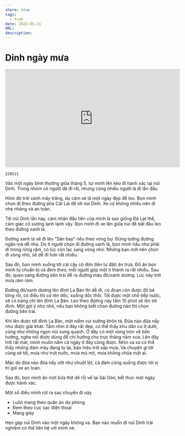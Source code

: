 ```yaml
---
share: true
tags:
  - trek
date: 2022-05-21
URL: 
description: 
---
```


# Dinh ngày mưa



<iframe width="560" height="315" src="https://www.youtube.com/embed/6v3jgfjz4m0?si=SEHAhy8sNj-RHjFN" title="YouTube video player" frameborder="0" allow="accelerometer; autoplay; clipboard-write; encrypted-media; gyroscope; picture-in-picture; web-share" allowfullscreen></iframe>

`220521`

Vào một ngày bình thường giữa tháng 5, tụi mình lên kèo đi hành xác tại núi Dinh. Trong nhóm có người đã đi rồi, nhưng cũng nhiều người là đi lần đầu.

Hôm đó trời xanh mây trắng, dự cảm sẽ là một ngày đẹp để leo. Bọn mình chọn đi theo đường phà Cát Lái để tới núi Dinh. Xe cộ không nhiều nên đi nhẹ nhàng và an toàn.

Tới núi Dinh lần này, cảm nhận đầu tiên của mình là sao giống Đà Lạt thế, cảm giác có sương lạnh lạnh vậy. Bọn mình đi xe lên giữa núi để bắt đầu leo theo đường xanh lá.

Đường xanh lá sẽ đi lên "Sân bay" nếu theo vòng bự. Đừng tưởng đường ngắn mà dễ nha. Do ít người chọn đi đường xanh lá, bọn mình hầu như phải đi trong rừng rậm, có lúc còn lạc sang vòng nhỏ. Những bạn mới nên chọn đi vòng nhỏ, sẽ dễ đi hơn rất nhiều.

Sau đó, bọn mình xuống tới cái cây cô đơn (tên tự đặt) ăn trưa. Đồ ăn bọn mình tự chuẩn bị và đem theo, mỗi người góp một tí thành ra rất nhiều. Sau đó, quẹo sang đường bên trái để ra đường màu đỏ/xanh dương. Lúc này trời mưa râm râm.

Đường đỏ/xanh dương lên đỉnh La Bàn thì dễ đi, có đoạn còn được đổ bê tông rồi, có điều thì cứ lên dốc, xuống dốc thôi. Tới được một chỗ tiếp nước, sẽ có bảng chỉ lên đỉnh La Bàn. Leo theo đường này tầm 10 phút sẽ lên tới đỉnh. Một gợi ý nho nhỏ, nếu bạn không biết chọn đường nào thì chọn đường bên trái.

Khi lên được tới đỉnh La Bàn, một niềm vui sướng khôn tả. Đứa nào đứa nấy như được giải khát. Tầm nhìn ở đây rất đẹp, có thể thấy khu dân cư ở dưới, cũng như những ngọn núi xung quanh. Ở đây có một vòng tròn vẽ bốn hướng, nghe nói được dùng để chỉ hướng cho trực thăng năm xưa. Lên đây trời rất mát, mình muốn nằm cả ngày ở đây cũng được. Nhìn xa xa có thể thấy những đám mây đang tụ lại, báo hiệu trời sắp mưa. Và chuyện gì tới cũng sẽ tới, mưa như trút nước, mưa mù mịt, mưa không chừa một ai.

Mặc dù đứa nào đứa nấy ướt như chuột lột, cả đám cũng xuống được tới vị trí gửi xe an toàn.

Sau đó, bọn mình ăn một bữa thịt dê rồi về lại Sài Gòn, kết thúc một ngày được hành xác.

Một số điều mình rút ra sau chuyến đi này

- Luôn mang theo quần áo dự phòng
- Đem theo cục sạc điện thoại
- Mang giày

Hẹn gặp núi Dinh vào một ngày không xa. Bạn nào muốn đi núi Dinh trải nghiệm có thể liên hệ với mình nè.